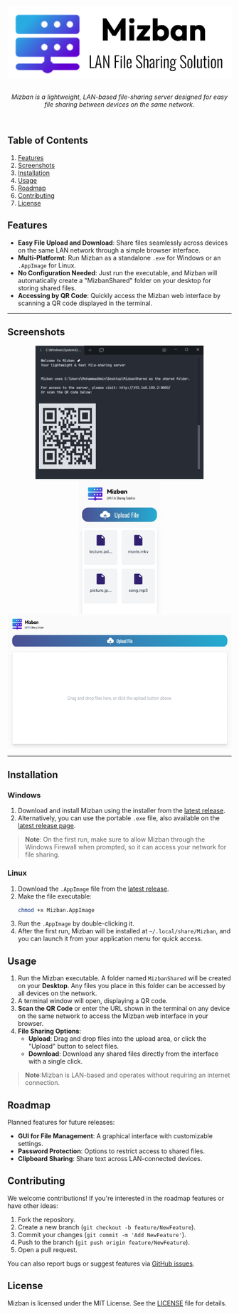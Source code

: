 <div align="center">
  <img src="clients/frontend/icons/readme_logo.svg" alt="Mizban">
</div>
<br>
<p align="center">
<em>Mizban is a lightweight, LAN-based file-sharing server designed for easy file sharing between devices on the same network.</em>
</p>
<br>



## Table of Contents
1. [Features](#features)
2. [Screenshots](#screenshots)
3. [Installation](#installation)
4. [Usage](#usage)
5. [Roadmap](#roadmap)
6. [Contributing](#contributing)
7. [License](#license)


## Features
- **Easy File Upload and Download**: Share files seamlessly across devices on the same LAN network through a simple browser interface.
- **Multi-Platformt**: Run Mizban as a standalone `.exe` for Windows or an `.AppImage` for Linux.
- **No Configuration Needed**: Just run the executable, and Mizban will automatically create a "MizbanShared" folder on your desktop for storing shared files.
- **Accessing by QR Code**: Quickly access the Mizban web interface by scanning a QR code displayed in the terminal.

---

## Screenshots
<div align="center">
  <img src="clients/frontend/imgs/terminal.PNG" alt="Server Terminal" height="300"/>
  <img src="clients/frontend/imgs/mobile-ui.jpeg" alt="Mobile UI" height="300"/>
  <img src="clients/frontend/imgs/web-ui.png" alt="Web UI" height="300"/>
</div>

---

## Installation

### Windows
1. Download and install Mizban using the installer from the [latest release](https://github.com/aminupy/mizban/releases).
2. Alternatively, you can use the portable `.exe` file, also available on the [latest release page](https://github.com/aminupy/mizban/releases).
> **Note**: On the first run, make sure to allow Mizban through the Windows Firewall when prompted, so it can access your network for file sharing.


### Linux
1. Download the `.AppImage` file from the [latest release](https://github.com/aminupy/mizban/releases).
2. Make the file executable:
   ```bash
   chmod +x Mizban.AppImage
   ```
3. Run the `.AppImage` by double-clicking it.
4. After the first run, Mizban will be installed at `~/.local/share/Mizban`, and you can launch it from your application menu for quick access.

## Usage

1. Run the Mizban executable. A folder named `MizbanShared` will be created on your **Desktop**. Any files you place in this folder can be accessed by all devices on the network.
2. A terminal window will open, displaying a QR code.
3. **Scan the QR Code** or enter the URL shown in the terminal on any device on the same network to access the Mizban web interface in your browser.
4. **File Sharing Options**:
   - **Upload**: Drag and drop files into the upload area, or click the "Upload" button to select files.
   - **Download**: Download any shared files directly from the interface with a single click.

> **Note**:Mizban is LAN-based and operates without requiring an internet connection.


## Roadmap
Planned features for future releases:
- **GUI for File Management**: A graphical interface with customizable settings.
- **Password Protection**: Options to restrict access to shared files.
- **Clipboard Sharing**: Share text across LAN-connected devices.


## Contributing
We welcome contributions! If you're interested in the roadmap features or have other ideas:
1. Fork the repository.
2. Create a new branch (`git checkout -b feature/NewFeature`).
3. Commit your changes (`git commit -m 'Add NewFeature'`).
4. Push to the branch (`git push origin feature/NewFeature`).
5. Open a pull request.

You can also report bugs or suggest features via [GitHub issues](https://github.com/aminupy/mizban/issues).


## License
Mizban is licensed under the MIT License. See the [LICENSE](https://github.com/aminupy/mizban/blob/main/LICENSE) file for details.
